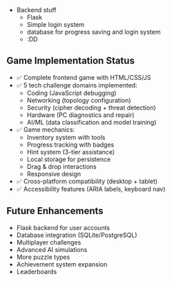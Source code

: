 - Backend stuff
  - Flask
  - Simple login system
  - database for progress saving and login system
  - :DD

## Game Implementation Status
- ✅ Complete frontend game with HTML/CSS/JS
- ✅ 5 tech challenge domains implemented:
  - Coding (JavaScript debugging)
  - Networking (topology configuration)
  - Security (cipher decoding + threat detection)
  - Hardware (PC diagnostics and repair)
  - AI/ML (data classification and model training)
- ✅ Game mechanics:
  - Inventory system with tools
  - Progress tracking with badges
  - Hint system (3-tier assistance)
  - Local storage for persistence
  - Drag & drop interactions
  - Responsive design
- ✅ Cross-platform compatibility (desktop + tablet)
- ✅ Accessibility features (ARIA labels, keyboard nav)

## Future Enhancements
- Flask backend for user accounts
- Database integration (SQLite/PostgreSQL)
- Multiplayer challenges
- Advanced AI simulations
- More puzzle types
- Achievement system expansion
- Leaderboards
